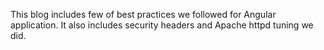 This blog includes few of best practices we followed for Angular application. It also includes security headers and Apache httpd tuning we did.
